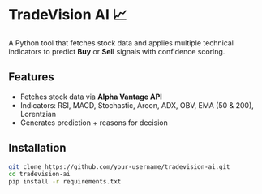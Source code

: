 # TradeVision AI 📈  

A Python tool that fetches stock data and applies multiple technical indicators to predict **Buy** or **Sell** signals with confidence scoring.  

## Features  
- Fetches stock data via **Alpha Vantage API**  
- Indicators: RSI, MACD, Stochastic, Aroon, ADX, OBV, EMA (50 & 200), Lorentzian  
- Generates prediction + reasons for decision  

## Installation  
```bash
git clone https://github.com/your-username/tradevision-ai.git
cd tradevision-ai
pip install -r requirements.txt
